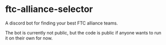 # ftc-alliance-selector

A discord bot for finding your best FTC alliance teams.

The bot is currently not public, but the code is public if anyone wants to run it on their own for now.
